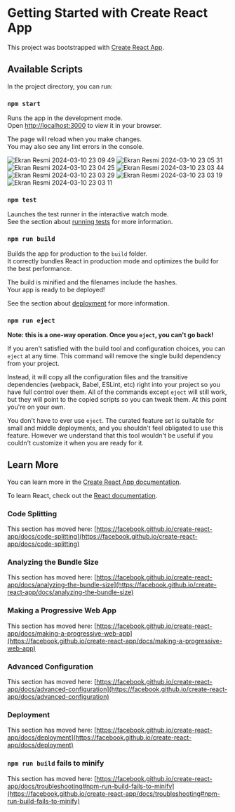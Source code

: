 # Getting Started with Create React App

This project was bootstrapped with [Create React App](https://github.com/facebook/create-react-app).

## Available Scripts

In the project directory, you can run:

### `npm start`

Runs the app in the development mode.\
Open [http://localhost:3000](http://localhost:3000) to view it in your browser.

The page will reload when you make changes.\
You may also see any lint errors in the console.


![Ekran Resmi 2024-03-10 23 09 49](https://github.com/sedabasaran/ReactApp/assets/58148544/46a8c22a-cdbf-4008-8bde-f51d549c346a)
![Ekran Resmi 2024-03-10 23 05 31](https://github.com/sedabasaran/ReactApp/assets/58148544/85ea47d6-7a1c-4ce6-ac7b-dd7cf5b87da5)
![Ekran Resmi 2024-03-10 23 04 25](https://github.com/sedabasaran/ReactApp/assets/58148544/25a6b975-ac64-4adc-8d6e-b50410b46215)
![Ekran Resmi 2024-03-10 23 03 44](https://github.com/sedabasaran/ReactApp/assets/58148544/23864534-5f97-4851-9c61-b1812359ea1f)
![Ekran Resmi 2024-03-10 23 03 29](https://github.com/sedabasaran/ReactApp/assets/58148544/1014e33a-1a60-43bb-b316-6b2d1ac61a18)
![Ekran Resmi 2024-03-10 23 03 19](https://github.com/sedabasaran/ReactApp/assets/58148544/3c38dec4-c229-45b7-adbf-23beb4d52b4e)
![Ekran Resmi 2024-03-10 23 03 11](https://github.com/sedabasaran/ReactApp/assets/58148544/c2f0cb94-2f05-45e5-8ef6-91af577ecd8a)



### `npm test`

Launches the test runner in the interactive watch mode.\
See the section about [running tests](https://facebook.github.io/create-react-app/docs/running-tests) for more information.

### `npm run build`

Builds the app for production to the `build` folder.\
It correctly bundles React in production mode and optimizes the build for the best performance.

The build is minified and the filenames include the hashes.\
Your app is ready to be deployed!

See the section about [deployment](https://facebook.github.io/create-react-app/docs/deployment) for more information.

### `npm run eject`

**Note: this is a one-way operation. Once you `eject`, you can't go back!**

If you aren't satisfied with the build tool and configuration choices, you can `eject` at any time. This command will remove the single build dependency from your project.

Instead, it will copy all the configuration files and the transitive dependencies (webpack, Babel, ESLint, etc) right into your project so you have full control over them. All of the commands except `eject` will still work, but they will point to the copied scripts so you can tweak them. At this point you're on your own.

You don't have to ever use `eject`. The curated feature set is suitable for small and middle deployments, and you shouldn't feel obligated to use this feature. However we understand that this tool wouldn't be useful if you couldn't customize it when you are ready for it.

## Learn More

You can learn more in the [Create React App documentation](https://facebook.github.io/create-react-app/docs/getting-started).

To learn React, check out the [React documentation](https://reactjs.org/).

### Code Splitting

This section has moved here: [https://facebook.github.io/create-react-app/docs/code-splitting](https://facebook.github.io/create-react-app/docs/code-splitting)

### Analyzing the Bundle Size

This section has moved here: [https://facebook.github.io/create-react-app/docs/analyzing-the-bundle-size](https://facebook.github.io/create-react-app/docs/analyzing-the-bundle-size)

### Making a Progressive Web App

This section has moved here: [https://facebook.github.io/create-react-app/docs/making-a-progressive-web-app](https://facebook.github.io/create-react-app/docs/making-a-progressive-web-app)

### Advanced Configuration

This section has moved here: [https://facebook.github.io/create-react-app/docs/advanced-configuration](https://facebook.github.io/create-react-app/docs/advanced-configuration)

### Deployment

This section has moved here: [https://facebook.github.io/create-react-app/docs/deployment](https://facebook.github.io/create-react-app/docs/deployment)

### `npm run build` fails to minify

This section has moved here: [https://facebook.github.io/create-react-app/docs/troubleshooting#npm-run-build-fails-to-minify](https://facebook.github.io/create-react-app/docs/troubleshooting#npm-run-build-fails-to-minify)
